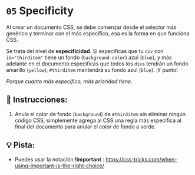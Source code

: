# `05` Specificity

Al crear un documento CSS, se debe comenzar desde el selector más genérico y terminar con el más específico, esa es la forma en que funciona CSS.

Se trata del nivel de **especificidad**. Si especificas que tu `div` con `id="thirditem"` tiene un fondo (`background-color`) azul (`blue`), y más adelante en el documento especificas que todos los `divs` tendrán un fondo amarillo (`yellow`), `#thirditem` mantendrá su fondo azul (`blue`). ¡Y punto!


*Porque cuanto más específico, más prioridad tiene.*

## 📝 Instrucciones:

1. Anula el color de fondo (`background`) de `#thirditem` sin eliminar ningún código CSS, simplemente agrega al CSS una regla más específica al final del documento para anular el color de fondo a verde.

## 💡 Pista:

+ Puedes usar la notación **!important** : https://css-tricks.com/when-using-important-is-the-right-choice/
